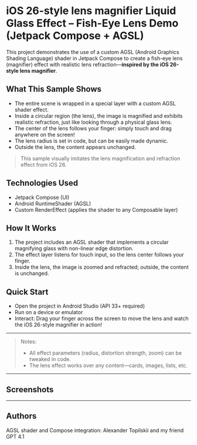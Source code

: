 # iOS 26-style lens magnifier Liquid Glass Effect – Fish-Eye Lens Demo (Jetpack Compose + AGSL)

This project demonstrates the use of a custom AGSL (Android Graphics Shading Language) shader in Jetpack Compose to create a fish-eye lens (magnifier) effect with realistic lens refraction—**inspired by the iOS 26-style lens magnifier**.

## What This Sample Shows

- The entire scene is wrapped in a special layer with a custom AGSL shader effect.
- Inside a circular region (the lens), the image is magnified and exhibits realistic refraction, just like looking through a physical glass lens.
- The center of the lens follows your finger: simply touch and drag anywhere on the screen!
- The lens radius is set in code, but can be easily made dynamic.
- Outside the lens, the content appears unchanged.

> This sample visually imitates the lens magnification and refraction effect from iOS 26.

## Technologies Used

- Jetpack Compose (UI)
- Android RuntimeShader (AGSL)
- Custom RenderEffect (applies the shader to any Composable layer)

## How It Works

1. The project includes an AGSL shader that implements a circular magnifying glass with non-linear edge distortion.
2. The effect layer listens for touch input, so the lens center follows your finger.
3. Inside the lens, the image is zoomed and refracted; outside, the content is unchanged.

## Quick Start

- Open the project in Android Studio (API 33+ required)
- Run on a device or emulator
- Interact: Drag your finger across the screen to move the lens and watch the iOS 26-style magnifier in action!

---

> Notes:
> - All effect parameters (radius, distortion strength, zoom) can be tweaked in code.
> - The lens effect works over any content—cards, images, lists, etc.

---

## Screenshots



---

## Authors

AGSL shader and Compose integration: Alexander Topilskii and my friend GPT 4.1 